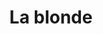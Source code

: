 ---
title: "La blonde"
url: /ciudad-autonoma-de-buenos-aires/la-blonde-avenida-doctor-honorio-pueyrredon/
shop: Bäckerei
---